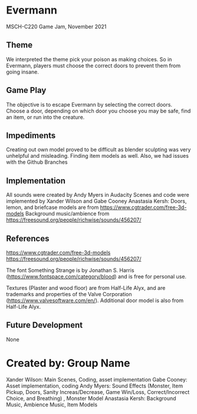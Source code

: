 # Evermann
MSCH-C220 Game Jam, November 2021

## Theme
We interpreted the theme pick your poison as making choices. So in Evermann, players must choose the correct doors to prevent them from going insane. 

## Game Play
The objective is to escape Evermann by selecting the correct doors. 
Choose a door, depending on which door you choose you may be safe, find an item, or run into the creature.

## Impediments
Creating out own model proved to be difficult as blender sculpting was very unhelpful and misleading. 
Finding item models as well. Also, we had issues with the Github Branches

## Implementation
All sounds were created by Andy Myers in Audacity
Scenes and code were implemented by Xander Wilson and Gabe Cooney
Anastasia Kersh:
      Doors, lemon, and briefcase models are from https://www.cgtrader.com/free-3d-models
      Background music/ambience from https://freesound.org/people/richwise/sounds/456207/

## References
https://www.cgtrader.com/free-3d-models
https://freesound.org/people/richwise/sounds/456207/

The font Something Strange is by Jonathan S. Harris (https://www.fontspace.com/category/blood) and is free for personal use.

Textures (Plaster and wood floor) are from Half-Life Alyx, and are trademarks and properties of the Valve Corporation (https://www.valvesoftware.com/en/). Additional door model is also from Half-Life Alyx.

## Future Development
None

# Created by: Group Name
Xander Wilson: Main Scenes, Coding, asset implementation
Gabe Cooney: Asset implementation, coding
Andy Myers: Sound Effects (Monster, Item Pickup, Doors, Sanity Increas/Decrease, Game Win/Loss, Correct/Incorrect Choice, and Breathing) , Monster Model
Anastasia Kersh: Background Music, Ambience Music, Item Models

